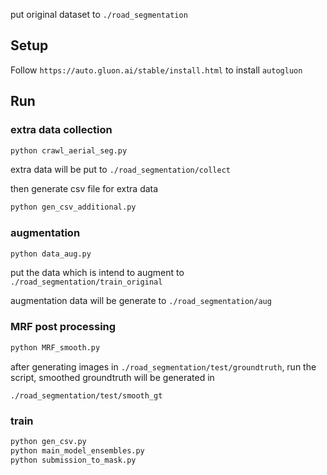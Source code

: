 put original dataset to `./road_segmentation`


## Setup
Follow `https://auto.gluon.ai/stable/install.html` to install `autogluon`


## Run

### extra data collection

```python
python crawl_aerial_seg.py
```

extra data will be put to `./road_segmentation/collect`

then generate csv file for extra data
```python
python gen_csv_additional.py
```

### augmentation

```python
python data_aug.py
```

put the data which is intend to augment to `./road_segmentation/train_original`

augmentation data will be generate to `./road_segmentation/aug`

### MRF post processing

```python
python MRF_smooth.py
```

after generating images in `./road_segmentation/test/groundtruth`, run the script, smoothed groundtruth will be generated in  

`./road_segmentation/test/smooth_gt`

### train

```python
python gen_csv.py
python main_model_ensembles.py
python submission_to_mask.py
```

